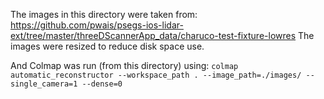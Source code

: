 The images in this directory were taken from:
https://github.com/pwais/psegs-ios-lidar-ext/tree/master/threeDScannerApp_data/charuco-test-fixture-lowres
The images were resized to reduce disk space use.

And Colmap was run (from this directory) using:
`colmap automatic_reconstructor --workspace_path . --image_path=./images/ --single_camera=1 --dense=0`

